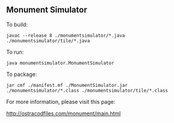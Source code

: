 
## Monument Simulator

To build:

```
javac --release 8 ./monumentsimulator/*.java ./monumentsimulator/tile/*.java
```

To run:

```
java monumentsimulator.MonumentSimulator
```

To package:

```
jar cmf ./manifest.mf ./MonumentSimulator.jar ./monumentsimulator/*.class ./monumentsimulator/tile/*.class
```

For more information, please visit this page:

http://ostracodfiles.com/monument/main.html


